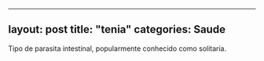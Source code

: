 
---
layout: post
title: "tenia"
categories: Saude
---
Tipo de parasita intestinal, popularmente conhecido como solitaria.

